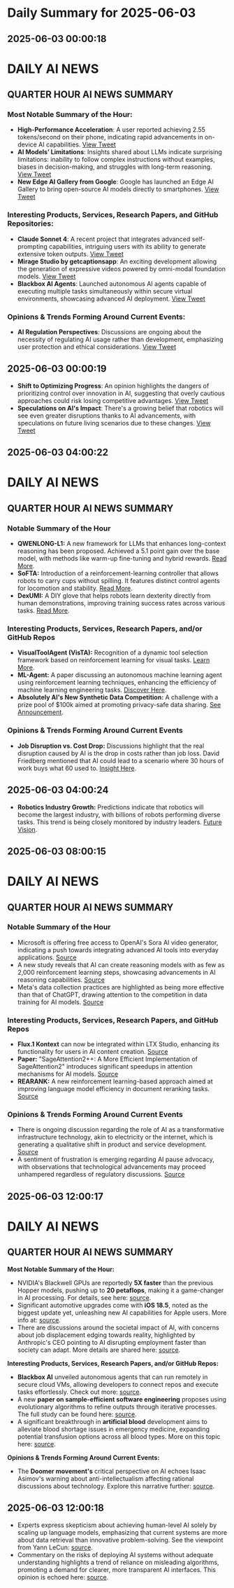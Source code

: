 # Daily Summary for 2025-06-03

## 2025-06-03 00:00:18

# DAILY AI NEWS

## QUARTER HOUR AI NEWS SUMMARY

### Most Notable Summary of the Hour:
- **High-Performance Acceleration**: A user reported achieving 2.55 tokens/second on their phone, indicating rapid advancements in on-device AI capabilities. [View Tweet](https://x.com/i/web/status/1929687212238446973)
- **AI Models’ Limitations**: Insights shared about LLMs indicate surprising limitations: inability to follow complex instructions without examples, biases in decision-making, and struggles with long-term reasoning. [View Tweet](https://x.com/i/web/status/1929687328198422941)
- **New Edge AI Gallery from Google**: Google has launched an Edge AI Gallery to bring open-source AI models directly to smartphones. [View Tweet](https://x.com/i/web/status/1929676952551526803)

### Interesting Products, Services, Research Papers, and GitHub Repositories:
- **Claude Sonnet 4**: A recent project that integrates advanced self-prompting capabilities, intriguing users with its ability to generate extensive token outputs. [View Tweet](https://x.com/i/web/status/1929630576434467072)
- **Mirage Studio by getcaptionsapp**: An exciting development allowing the generation of expressive videos powered by omni-modal foundation models. [View Tweet](https://x.com/i/web/status/1929675827513643399)
- **Blackbox AI Agents**: Launched autonomous AI agents capable of executing multiple tasks simultaneously within secure virtual environments, showcasing advanced AI deployment. [View Tweet](https://x.com/i/web/status/1929632310770426350)

### Opinions & Trends Forming Around Current Events:
- **AI Regulation Perspectives**: Discussions are ongoing about the necessity of regulating AI usage rather than development, emphasizing user protection and ethical considerations. [View Tweet](https://x.com/i/web/status/1929668934753833202)

## 2025-06-03 00:00:19

- **Shift to Optimizing Progress**: An opinion highlights the dangers of prioritizing control over innovation in AI, suggesting that overly cautious approaches could risk losing competitive advantages. [View Tweet](https://x.com/i/web/status/1929629151574774247)
- **Speculations on AI's Impact**: There's a growing belief that robotics will see even greater disruptions thanks to AI advancements, with speculations on future living scenarios due to these changes. [View Tweet](https://x.com/i/web/status/1929642884007141431)

## 2025-06-03 04:00:22

# DAILY AI NEWS

## QUARTER HOUR AI NEWS SUMMARY

### Notable Summary of the Hour
- **QWENLONG-L1:** A new framework for LLMs that enhances long-context reasoning has been proposed. Achieved a 5.1 point gain over the base model, with methods like warm-up fine-tuning and hybrid rewards. [Read More](https://x.com/i/web/status/1929735793582788753).
- **SoFTA:** Introduction of a reinforcement-learning controller that allows robots to carry cups without spilling. It features distinct control agents for locomotion and stability. [Read More](https://x.com/i/web/status/1929713728599298524).
- **DexUMI:** A DIY glove that helps robots learn dexterity directly from human demonstrations, improving training success rates across various tasks. [Read More](https://x.com/i/web/status/1929710416336126023).

### Interesting Products, Services, Research Papers, and/or GitHub Repos
- **VisualToolAgent (VisTA):** Recognition of a dynamic tool selection framework based on reinforcement learning for visual tasks. [Learn More](https://x.com/i/web/status/1929735085344821689).
- **ML-Agent:** A paper discussing an autonomous machine learning agent using reinforcement learning techniques, enhancing the efficiency of machine learning engineering tasks. [Discover Here](https://x.com/i/web/status/1929693513987641406).
- **Absolutely AI's New Synthetic Data Competition:** A challenge with a prize pool of $100k aimed at promoting privacy-safe data sharing. [See Announcement](https://x.com/i/web/status/1929691217715175434).

### Opinions & Trends Forming Around Current Events
- **Job Disruption vs. Cost Drop:** Discussions highlight that the real disruption caused by AI is the drop in costs rather than job loss. David Friedberg mentioned that AI could lead to a scenario where 30 hours of work buys what 60 used to. [Insight Here](https://x.com/i/web/status/1929708238598975535).

## 2025-06-03 04:00:24

- **Robotics Industry Growth:** Predictions indicate that robotics will become the largest industry, with billions of robots performing diverse tasks. This trend is being closely monitored by industry leaders. [Future Vision](https://x.com/i/web/status/1929711851668942974).

## 2025-06-03 08:00:15

# DAILY AI NEWS

## QUARTER HOUR AI NEWS SUMMARY

### Notable Summary of the Hour
- Microsoft is offering free access to OpenAI's Sora AI video generator, indicating a push towards integrating advanced AI tools into everyday applications. [Source](https://x.com/i/web/status/1929795469770645630)
- A new study reveals that AI can create reasoning models with as few as 2,000 reinforcement learning steps, showcasing advancements in AI reasoning capabilities. [Source](https://x.com/i/web/status/1929807223888204053)
- Meta's data collection practices are highlighted as being more effective than that of ChatGPT, drawing attention to the competition in data training for AI models. [Source](https://x.com/i/web/status/1929805331988664410)

### Interesting Products, Services, Research Papers, and GitHub Repos
- **Flux.1 Kontext** can now be integrated within LTX Studio, enhancing its functionality for users in AI content creation. [Source](https://x.com/i/web/status/1929807363210408243)
- **Paper:** "SageAttention2++: A More Efficient Implementation of SageAttention2" introduces significant speedups in attention mechanisms for AI models. [Source](https://x.com/i/web/status/1929797197505482825)
- **REARANK:** A new reinforcement learning-based approach aimed at improving language model efficiency in document reranking tasks. [Source](https://x.com/i/web/status/1929766494889480332)

### Opinions & Trends Forming Around Current Events
- There is ongoing discussion regarding the role of AI as a transformative infrastructure technology, akin to electricity or the internet, which is generating a qualitative shift in product and service development. [Source](https://x.com/i/web/status/1929760505993867730)
- A sentiment of frustration is emerging regarding AI pause advocacy, with observations that technological advancements may proceed unhampered regardless of regulatory discussions. [Source](https://x.com/i/web/status/1929807092333908115)

## 2025-06-03 12:00:17

# DAILY AI NEWS

## QUARTER HOUR AI NEWS SUMMARY

**Most Notable Summary of the Hour:**
- NVIDIA's Blackwell GPUs are reportedly **5X faster** than the previous Hopper models, pushing up to **20 petaflops**, making it a game-changer in AI processing. For details, see here: [source](https://x.com/i/web/status/1929864990338503045).
- Significant automotive upgrades come with **iOS 18.5**, noted as the biggest update yet, unleashing new AI capabilities for Apple users. More info at: [source](https://x.com/i/web/status/1929865774795035110).
- There are discussions around the societal impact of AI, with concerns about job displacement edging towards reality, highlighted by Anthropic's CEO pointing to AI disrupting employment faster than society can adapt. More details are shared here: [source](https://x.com/i/web/status/1929839121645617449).

**Interesting Products, Services, Research Papers, and/or GitHub Repos:**
- **Blackbox AI** unveiled autonomous agents that can run remotely in secure cloud VMs, allowing developers to connect repos and execute tasks effortlessly. Check out more: [source](https://x.com/i/web/status/1929851156630802447).
- A new **paper on sample-efficient software engineering** proposes using evolutionary algorithms to refine outputs through iterative processes. The full study can be found here: [source](https://x.com/i/web/status/1929812296848826726).
- A significant breakthrough in **artificial blood** development aims to alleviate blood shortage issues in emergency medicine, expanding potential transfusion options across all blood types. More on this topic here: [source](https://x.com/i/web/status/1929840241843835361).

**Opinions & Trends Forming Around Current Events:**
- The **Doomer movement's** critical perspective on AI echoes Isaac Asimov's warning about anti-intellectualism affecting rational discussions about technology. Explore this narrative further: [source](https://x.com/i/web/status/1929865866344095980).

## 2025-06-03 12:00:18

- Experts express skepticism about achieving human-level AI solely by scaling up language models, emphasizing that current systems are more about data retrieval than innovative problem-solving. See the viewpoint from Yann LeCun: [source](https://x.com/i/web/status/1929830600703156689). 
- Commentary on the risks of deploying AI systems without adequate understanding highlights a trend of reliance on misleading algorithms, promoting a demand for clearer, more transparent AI interfaces. This opinion is echoed here: [source](https://x.com/i/web/status/1929860540827934941).

